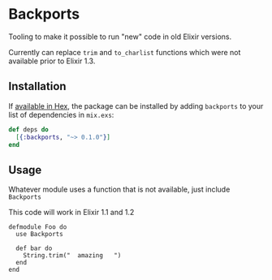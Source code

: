 # Backports

Tooling to make it possible to run "new" code in old Elixir versions.

Currently can replace `trim` and `to_charlist` functions which were not available prior to Elixir 1.3.

## Installation

If [available in Hex](https://hex.pm/docs/publish), the package can be installed
by adding `backports` to your list of dependencies in `mix.exs`:

```elixir
def deps do
  [{:backports, "~> 0.1.0"}]
end
```


## Usage

Whatever module uses a function that is not available, just include `Backports`

This code will work in Elixir 1.1 and 1.2
```
defmodule Foo do
  use Backports

  def bar do
    String.trim("  amazing   ")
  end
end
```
